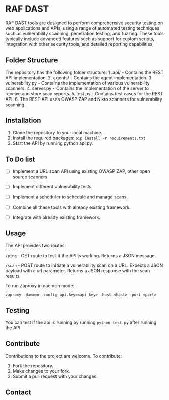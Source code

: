 # RAF DAST 
RAF DAST tools are designed to perform comprehensive security testing on web applications and APIs, using a range of automated testing techniques such as vulnerability scanning, penetration testing, and fuzzing. These tools typically include advanced features such as support for custom scripts, integration with other security tools, and detailed reporting capabilities.

## Folder Structure
The repository has the following folder structure:
1 .api/ - Contains the REST API implementation. 
2. agents/ - Contains the agent implementation.
3. vulnerability.py - Contains the implementation of various vulnerability scanners.
4. server.py - Contains the implementation of the server to receive and store scan reports.
5. test.py - Contains test cases for the REST API.
6. The REST API uses OWASP ZAP and Nikto scanners for vulnerability scanning.

## Installation
1. Clone the repository to your local machine.
2. Install the required packages: ```pip install -r requirements.txt```
3. Start the API by running python api.py.

## To Do list
- [ ] Implement a URL scan API using existing OWASP ZAP, other open source scanners.
- [ ] Implement different vulnerability tests.
- [ ] Implement a scheduler to schedule and manage scans.
- [ ] Combine all these tools with already existing framework.
- [ ] Integrate with already existing framework.


## Usage
The API provides two routes:

```/ping``` - GET route to test if the API is working. Returns a JSON message.

```/scan``` - POST route to initiate a vulnerability scan on a URL. Expects a JSON payload with a url parameter. Returns a JSON response with the scan results.

To run Zaproxy in daemon mode:
```
zaproxy -daemon -config api.key=<api_key> -host <host> -port <port>
```

## Testing
You can test if the api is running by running ```python test.py``` after running the API

## Contribute
Contributions to the project are welcome. To contribute:

1. Fork the repository.
2. Make changes to your fork.
3. Submit a pull request with your changes.

## Contact

